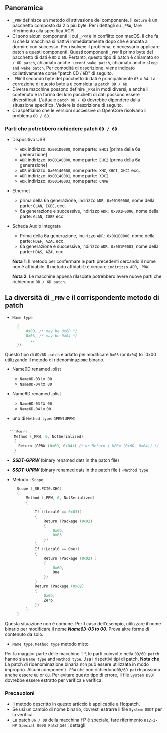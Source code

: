 ## Panoramica

- `_PRW` definisce un metodo di attivazione del componente. Il `Return` è un pacchetto composto da 2 o più byte. Per i dettagli su `_PRW`, fare riferimento alla specifica ACPI.
- Ci sono alcuni componenti il ​​cui `_PRW` è in conflitto con macOS, il che fa sì che la macchina si riattivi immediatamente dopo che è andata a dormire con successo. Per risolvere il problema, è necessario applicare patch a questi componenti. Questi componenti `_PRW` Il primo byte del pacchetto di dati è `0D` o `6D`. Pertanto, questo tipo di patch è chiamato `0D / 6D patch`, chiamato anche` second wake patch`, chiamato anche `sleep and wake patch`. Per comodità di descrizione, viene indicato collettivamente come "patch 0D / 6D" di seguito.
- `_PRW` Il secondo byte del pacchetto di dati è principalmente `03` o `04`. La correzione di questo byte a `0` completa la `patch 0D / 6D`.
- Diverse macchine possono definire `_PRW` in modi diversi, e anche il contenuto e la forma dei loro pacchetti di dati possono essere diversificati. L'attuale `patch 0D / 6D` dovrebbe dipendere dalla situazione specifica. Vedere la descrizione di seguito.
- Ci aspettiamo che le versioni successive di OpenCore risolvano il problema `0D / 6D`.

### Parti che potrebbero richiedere patch `0D / 6D`

- Dispositivo USB

  - `ADR` indirizzo: `0x001D0000`, nome parte:` EHC1` [prima della 6a generazione]
  - `ADR` indirizzo: `0x001A0000`, nome parte:` EHC2` [prima della 6a generazione]
  - `ADR` indirizzo: `0x00140000`, nome parte:` XHC`, `XHCI`,` XHC1` ecc.
  - `ADR` indirizzo: `0x00140001`, nome parte:` XDCI`
  - `ADR` indirizzo: `0x00140003`, nome parte:` CNVW`

- Ethernet

  - prima della 6a generazione, indirizzo `ADR`:` 0x00190000`, nome della parte: `GLAN`,` IGBE`, ecc.
  - 6a generazione e successive, indirizzo `ADR`:` 0x001F0006`, nome della parte: `GLAN`,` IGBE` ecc.
  
- Scheda Audio integrata

  - Prima della 6a generazione, indirizzo `ADR`:` 0x001B0000`, nome della parte: `HDEF`,` AZAL` ecc.
  - 6a generazione e successive, indirizzo `ADR`:` 0x001F0003`, nome della parte: `HDAS`,` AZAL` ecc.

  **Nota 1**: Il metodo per confermare le parti precedenti cercando il nome non è affidabile. Il metodo affidabile è cercare `indirizzo ADR`, `_PRW`.

  **Nota 2**: Le macchine appena rilasciate potrebbero avere nuove parti che richiedono `0D / 6D patch`.

## La diversità di `_PRW` e il corrispondente metodo di patch

- 
    `Name type` 

  ```Swift Name (_PRW, Package (0x02) 
    { 
        0x0D, /* may be 0x6D */ 
        0x03, /* may be 0x04 */ 
        . .. 
    }) 
  ```

Questo tipo di `0D/6D patch` è adatto per modificare `0x03` (or `0x04`) to `0x00 utilizzando il metodo di ridenominazione binario.

- Name0D renamed .plist 
  - `Name0D-03` to` 00` 
  - `Name0D-04` to` 00` 
  
- Name6D renamed .plist 
  - `Name6D-03` to` 00` 
  - `Name6D-04` to `00` 

- uno di `Method type`: `GPRW(UPRW)` 

```Swift 

  ```Swift 
    Method (_PRW, 0, NotSerialized) 
    { 
      Return (GPRW (0x6D, 0x04)) /* or Return ( UPRW (0x6D, 0x04)) */ 
    } 
  ``` 
  - ***SSDT-GPRW*** (binary renamed data in the patch file) 
  - ***SSDT-UPRW*** (binary renamed data in the patch file ) -`Method type`

- Metodo : `Scope` 

  ```Swift 
    Scope (_SB.PCI0.XHC) 
    {
        Method (_PRW, 0, NotSerialized) 
        { 
            ... 
            If ((Local0 == 0x03)) 
            { 
                Return (Package (0x02) 
                { 
                    0x6D, 
                    0x03 
                }) 
            } 
            If ((Local0 == One)) 
            { 
                Return (Package (0x02) ) 
                { 
                    0x6D, 
                    One 
                }) 
            } 
            Return (Package (0x02) 
            { 
                0x6D, 
                Zero
            }) 
        } 
    } 
  ``` 

Questa situazione non è comune. Per il caso dell'esempio, utilizzare il nome binario per modificare il nome ***Name6D-03 to 00***. Prova altre forme di contenuto da solo.

- `Name type`, `Method type` metodo misto

Per la maggior parte delle macchine TP, le parti coinvolte nella `0D/6D patch` hanno sia `Name type` and `Method type`. Usa i rispettivi tipi di patch. **Nota che** La patch di ridenominazione binaria non può essere utilizzata in modo improprio. Alcuni componenti `_PRW` che non richiedono`0D/6D patch`  possono anche essere `0D` or `6D`.  Per evitare questo tipo di errore, il file `System DSDT` dovrebbe essere estratto per verifica e verifica.

### Precauzioni

- Il metodo descritto in questo articolo è applicabile a Hotpatch.
- Se usi un cambio di nome binario, dovresti estrarre il file `System DSDT` per la verifica.
- La patch `06 / 0D` della macchina HP è speciale, fare riferimento a`12-2-HP Special 060D Patch`per i dettagli
